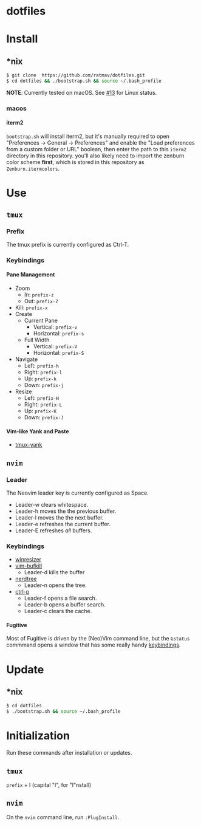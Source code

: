 dotfiles
========

# Install

## *nix

```bash
$ git clone  https://github.com/ratmav/dotfiles.git
$ cd dotfiles && ./bootstrap.sh && source ~/.bash_profile
```

**NOTE**: Currently tested on macOS. See [#13](https://github.com/ratmav/dotfiles/issues/13) for Linux status.

### macos

#### iterm2

`bootstrap.sh` will install iterm2, but it's manually required to open "Preferences -> General -> Preferences" and enable the "Load preferences from a custom folder or URL" boolean, then enter the path to this `iterm2` directory in this repository. you'll also likely need to import the zenburn color scheme **first**, which is stored in this repository as `Zenburn.itermcolors`.


# Use

## `tmux`

### Prefix

The tmux prefix is currently configured as Ctrl-T.

### Keybindings

#### Pane Management

* Zoom
    * In: `prefix-z`
    * Out: `prefix-Z`
* Kill: `prefix-x`
* Create
    * Current Pane
        * Vertical: `prefix-v`
        * Horizontal: `prefix-s`
    * Full Width
        * Vertical: `prefix-V`
        * Horizontal: `prefix-S`
* Navigate
    * Left: `prefix-h`
    * Right: `prefix-l`
    * Up: `prefix-k`
    * Down: `prefix-j`
* Resize
    * Left: `prefix-H`
    * Right: `prefix-L`
    * Up: `prefix-K`
    * Down: `prefix-J`

#### Vim-like Yank and Paste

* [tmux-yank](https://github.com/tmux-plugins/tmux-yank#key-bindings)

## `nvim`

### Leader

The Neovim leader key is currently configured as Space.

* Leader-w clears whitespace.
* Leader-h moves the the previous buffer.
* Leader-l moves the the next buffer.
* Leader-e refreshes the current buffer.
* Leader-E refreshes *all* buffers.

### Keybindings

* [winresizer](https://github.com/simeji/winresizer#in-default-setting)
* [vim-bufkill](https://github.com/qpkorr/vim-bufkill#usage)
  * Leader-d kills the buffer
* [nerdtree](https://github.com/scrooloose/nerdtree/blob/master/doc/NERDTree.txt#L220)
  * Leader-n opens the tree.
* [ctrl-p](https://github.com/ctrlpvim/ctrlp.vim#basic-usage)
  * Leader-f opens a file search.
  * Leader-b opens a buffer search.
  * Leader-c clears the cache.

#### Fugitive

Most of Fugitive is driven by the (Neo)Vim command line, but the `Gstatus` commmand opens a window that has some really handy [keybindings](https://github.com/tpope/vim-fugitive/blob/master/doc/fugitive.txt#L33).

# Update

## *nix

```bash
$ cd dotfiles
$ ./bootstrap.sh && source ~/.bash_profile
```

# Initialization

Run these commands after installation or updates.

## `tmux`

`prefix` + I (capital "I", for "I"nstall)

## `nvim`

On the `nvim` command line, run `:PlugInstall`.

